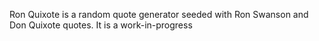 Ron Quixote is a random quote generator seeded with Ron Swanson and Don Quixote quotes.
It is a work-in-progress